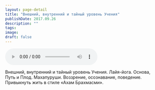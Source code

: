 ```yaml
---
layout: page-detail
title: "Внешний, внутренний и тайный уровень Учения"
publishDate: 2017.09.26
description: ""
tags:
image:
draft: false
---
```


<audio title="2017.09.26 - Внешний, внутренний и тайный уровень Учения.mp3" src="https://filer-api.advayta.org/v1.0/public/files/74452" controls=""></audio>

 Внешний, внутренний и тайный уровень Учения. Лайя-йога. Основа, Путь и Плод. Махапуруши. Воззрение, осознавание, поведение. Привыкнуть жить в стиле «Ахам Брахмасми». 

  

